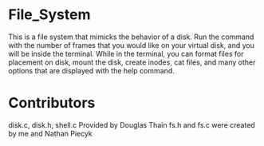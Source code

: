 # File_System
This is a file system that mimicks the behavior of a disk. Run the command with the number of frames that you would like on your virtual disk, and you will be inside the terminal.
While in the terminal, you can format files for placement on disk, mount the disk, create inodes, cat files, and many other options that are displayed with the help command.

# Contributors
disk.c, disk.h, shell.c Provided by Douglas Thain
fs.h and fs.c were created by me and Nathan Piecyk
